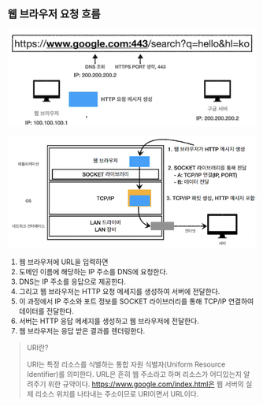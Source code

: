 ## 웹 브라우저 요청 흐름

![img](https://github.com/dilmah0203/TIL/blob/main/Image/Web%20Browser.png)

![img3](https://github.com/dilmah0203/TIL/blob/main/Image/Web%20Browser3.png)

1. 웹 브라우저에 URL을 입력하면
2. 도메인 이름에 해당하는 IP 주소를 DNS에 요청한다.
3. DNS는 IP 주소를 응답으로 제공한다. 
4. 그리고 웹 브라우저는 HTTP 요청 메세지를 생성하여 서버에 전달한다.
5. 이 과정에서 IP 주소와 포트 정보를 SOCKET 라이브러리를 통해 TCP/IP 연결하여 데이터를 전달한다.
6. 서버는 HTTP 응답 메세지를 생성하고 웹 브라우저에 전달한다.
7. 웹 브라우저는 응답 받은 결과를 렌더링한다.

> URI란?
>
> URI는 특정 리소스를 식별하는 통합 자원 식별자(Uniform Resource Identifier)를 의미한다. URL은 흔히 웹 주소라고 하며 리소스가 어디있는지 알려주기 위한 규약이다.
> https://www.google.com/index.html은 웹 서버의 실제 리소스 위치를 나타내는 주소이므로 URI이면서 URL이다. 
